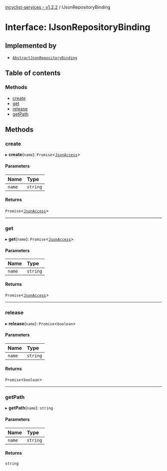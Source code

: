[incyclist-services - v1.2.2](../README.md) / IJsonRepositoryBinding

# Interface: IJsonRepositoryBinding

## Implemented by

- [`AbstractJsonRepositoryBinding`](../classes/AbstractJsonRepositoryBinding.md)

## Table of contents

### Methods

- [create](IJsonRepositoryBinding.md#create)
- [get](IJsonRepositoryBinding.md#get)
- [release](IJsonRepositoryBinding.md#release)
- [getPath](IJsonRepositoryBinding.md#getpath)

## Methods

### create

▸ **create**(`name`): `Promise`\<[`JsonAccess`](../README.md#jsonaccess)\>

#### Parameters

| Name | Type |
| :------ | :------ |
| `name` | `string` |

#### Returns

`Promise`\<[`JsonAccess`](../README.md#jsonaccess)\>

___

### get

▸ **get**(`name`): `Promise`\<[`JsonAccess`](../README.md#jsonaccess)\>

#### Parameters

| Name | Type |
| :------ | :------ |
| `name` | `string` |

#### Returns

`Promise`\<[`JsonAccess`](../README.md#jsonaccess)\>

___

### release

▸ **release**(`name`): `Promise`\<`boolean`\>

#### Parameters

| Name | Type |
| :------ | :------ |
| `name` | `string` |

#### Returns

`Promise`\<`boolean`\>

___

### getPath

▸ **getPath**(`name`): `string`

#### Parameters

| Name | Type |
| :------ | :------ |
| `name` | `string` |

#### Returns

`string`
